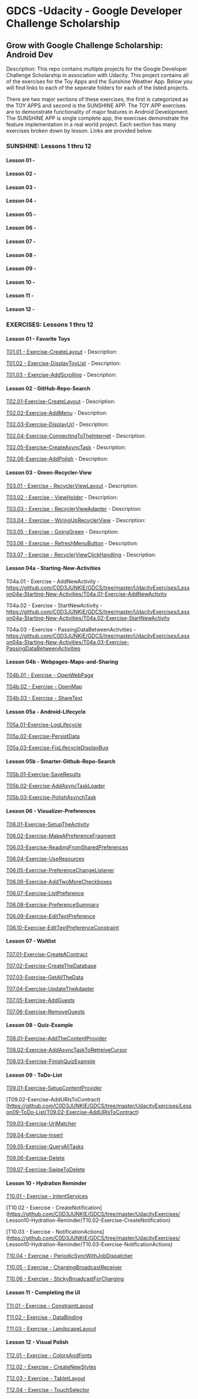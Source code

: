 # GDCS -Udacity - Google Developer Challenge Scholarship

## Grow with Google Challenge Scholarship: Android Dev

Description:  This repo contains multiple projects for the Google Developer Challenge Scholarship in association with Udacity.  This project contains all of the exercises for the Toy Apps and the Sunshine Weather App.  Below you will find links to each of the seperate folders for each of the listed projects.

There are two major sections of these exercises, the first is categorized as the TOY APPS and second is the SUNSHINE APP.  The TOY APP exercises are to demonstrate functionality of major features in Android Development.  The SUNSHINE APP is single complete app, the exercises demonstrate the feature implementation in a real world project.  Each section has many exercises broken down by lesson.  Links are provided below.


### SUNSHINE: Lessons 1 thru 12
#### Lesson 01 - 
#### Lesson 02 - 
#### Lesson 03 - 
#### Lesson 04 - 
#### Lesson 05 - 
#### Lesson 06 - 
#### Lesson 07 - 
#### Lesson 08 - 
#### Lesson 09 - 
#### Lesson 10 -
#### Lesson 11 - 
#### Lesson 12 - 


### EXERCISES:  Lessons 1 thru 12
#### Lesson 01 - Favorite Toys

[T01.01 - Exercise-CreateLayout](https://github.com/C0D3JUNKIE/GDCS/tree/master/UdacityExercises/Lesson01-Favorite-Toys/T01.01-Exercise-CreateLayout) - Description:


[T01.02 - Exercise-DisplayToyList](https://github.com/C0D3JUNKIE/GDCS/tree/master/UdacityExercises/Lesson01-Favorite-Toys/T01.02-Exercise-DisplayToyList) - Description:


[T01.03 - Exercise-AddScrolling](https://github.com/C0D3JUNKIE/GDCS/tree/master/UdacityExercises/Lesson01-Favorite-Toys/T01.03-Exercise-AddScrolling) - Description:


#### Lesson 02 - GitHub-Repo-Search

[T02.01-Exercise-CreateLayout](https://github.com/C0D3JUNKIE/GDCS/tree/master/UdacityExercises/Lesson02-GitHub-Repo-Search/T02.01-Exercise-CreateLayout) - Description:


[T02.02-Exercise-AddMenu](https://github.com/C0D3JUNKIE/GDCS/tree/master/UdacityExercises/Lesson02-GitHub-Repo-Search/T02.02-Exercise-AddMenu) - Description:


[T02.03-Exercise-DisplayUrl](https://github.com/C0D3JUNKIE/GDCS/tree/master/UdacityExercises/Lesson02-GitHub-Repo-Search/T02.03-Exercise-DisplayUrl) - Description:


[T02.04-Exercise-ConnectingToTheInternet](https://github.com/C0D3JUNKIE/GDCS/tree/master/UdacityExercises/Lesson02-GitHub-Repo-Search/T02.04-Exercise-ConnectingToTheInternet) - Description:


[T02.05-Exercise-CreateAsyncTask](https://github.com/C0D3JUNKIE/GDCS/tree/master/UdacityExercises/Lesson02-GitHub-Repo-Search/T02.05-Exercise-CreateAsyncTask) - Description:


[T02.06-Exercise-AddPolish](https://github.com/C0D3JUNKIE/GDCS/tree/master/UdacityExercises/Lesson02-GitHub-Repo-Search/T02.06-Exercise-AddPolish) - Description:


#### Lesson 03 - Green-Recycler-View

[T03.01 - Exercise - RecyclerViewLayout](https://github.com/C0D3JUNKIE/GDCS/tree/master/UdacityExercises/Lesson03-Green-Recycler-View/T03.01-Exercise-RecyclerViewLayout) - Description:


[T03.02 - Exercise - ViewHolder](https://github.com/C0D3JUNKIE/GDCS/tree/master/UdacityExercises/Lesson03-Green-Recycler-View/T03.02-Exercise-ViewHolder) - Description:


[T03.03 - Exercise - RecyclerViewAdapter](https://github.com/C0D3JUNKIE/GDCS/tree/master/UdacityExercises/Lesson03-Green-Recycler-View/T03.03-Exercise-RecyclerViewAdapter) - Description:


[T03.04 - Exercise - WiringUpRecyclerView](https://github.com/C0D3JUNKIE/GDCS/tree/master/UdacityExercises/Lesson03-Green-Recycler-View/T03.04-Exercise-WiringUpRecyclerView) - Description:


[T03.05 - Exercise - GoingGreen](https://github.com/C0D3JUNKIE/GDCS/tree/master/UdacityExercises/Lesson03-Green-Recycler-View/T03.05-Exercise-GoingGreen) - Description:


[T03.06 - Exercise - RefreshMenuButton](https://github.com/C0D3JUNKIE/GDCS/tree/master/UdacityExercises/Lesson03-Green-Recycler-View/T03.06-Exercise-RefreshMenuButton) - Description:


[T03.07 - Exercise - RecyclerViewClickHandling](https://github.com/C0D3JUNKIE/GDCS/tree/master/UdacityExercises/Lesson03-Green-Recycler-View/T03.07-Exercise-RecyclerViewClickHandling) - Description:



#### Lesson 04a - Starting-New-Activities


T04a.01 - Exercise - AddNewActivity - https://github.com/C0D3JUNKIE/GDCS/tree/master/UdacityExercises/Lesson04a-Starting-New-Activities/T04a.01-Exercise-AddNewActivity


T04a.02 - Exercise - StartNewActivity - https://github.com/C0D3JUNKIE/GDCS/tree/master/UdacityExercises/Lesson04a-Starting-New-Activities/T04a.02-Exercise-StartNewActivity


T04a.03 - Exercise - PassingDataBetweenActivities - https://github.com/C0D3JUNKIE/GDCS/tree/master/UdacityExercises/Lesson04a-Starting-New-Activities/T04a.03-Exercise-PassingDataBetweenActivities



#### Lesson 04b - Webpages-Maps-and-Sharing


[T04b.01 - Exercise - OpenWebPage](https://github.com/C0D3JUNKIE/GDCS/tree/master/UdacityExercises/Lesson04b-Webpages-Maps-and-Sharing/T04b.01-Exercise-OpenWebpage)


[T04b.02 - Exercise - OpenMap](https://github.com/C0D3JUNKIE/GDCS/tree/master/UdacityExercises/Lesson04b-Webpages-Maps-and-Sharing/T04b.02-Exercise-OpenMap)


[T04b.03 - Exercise - ShareText](https://github.com/C0D3JUNKIE/GDCS/tree/master/UdacityExercises/Lesson04b-Webpages-Maps-and-Sharing/T04b.03-Exercise-ShareText)



#### Lesson 05a - Android-Lifecycle

[T05a.01-Exercise-LogLifecycle](https://github.com/C0D3JUNKIE/GDCS/tree/master/UdacityExercises/Lesson05a-Android-Lifecycle/T05a.01-Exercise-LogLifecycle)


[T05a.02-Exercise-PersistData](https://github.com/C0D3JUNKIE/GDCS/tree/master/UdacityExercises/Lesson05a-Android-Lifecycle/T05a.02-Exercise-PersistData)


[T05a.03-Exercise-FixLifecycleDisplayBug](https://github.com/C0D3JUNKIE/GDCS/tree/master/UdacityExercises/Lesson05a-Android-Lifecycle/T05a.03-Exercise-FixLifeCycleDisplayBug)


#### Lesson 05b - Smarter-Github-Repo-Search


[T05b.01-Exercise-SaveResults](https://github.com/C0D3JUNKIE/GDCS/tree/master/UdacityExercises/Lesson05b-Smarter-GitHub-Repo-Search/T05b.01-Exercise-SaveResults)


[T05b.02-Exercise-AddAsyncTaskLoader](https://github.com/C0D3JUNKIE/GDCS/tree/master/UdacityExercises/Lesson05b-Smarter-GitHub-Repo-Search/T05b.02-Exercise-AddAsyncTaskLoader)


[T05b.03-Exercise-PolishAsynchTask](https://github.com/C0D3JUNKIE/GDCS/tree/master/UdacityExercises/Lesson05b-Smarter-GitHub-Repo-Search/T05b.03-Exercise-PolishAsyncTask)


#### Lesson 06 - Visualizer-Preferences


[T06.01-Exercise-SetupTheActivity](https://github.com/C0D3JUNKIE/GDCS/tree/master/UdacityExercises/Lesson06-Visualizer-Preferences/T06.01-Exercise-SetupTheActivity)


[T06.02-Exercise-MakeAPreferenceFragment](https://github.com/C0D3JUNKIE/GDCS/tree/master/UdacityExercises/Lesson06-Visualizer-Preferences/T06.02-Exercise-MakeAPreferenceFragment)


[T06.03-Exercise-ReadingFromSharedPreferences](https://github.com/C0D3JUNKIE/GDCS/tree/master/UdacityExercises/Lesson06-Visualizer-Preferences/T06.03-Exercise-ReadingFromSharedPreferences)


[T06.04-Exercise-UseResources](https://github.com/C0D3JUNKIE/GDCS/tree/master/UdacityExercises/Lesson06-Visualizer-Preferences/T06.04-Exercise-UseResources)


[T06.05-Exercise-PreferenceChangeListener](https://github.com/C0D3JUNKIE/GDCS/tree/master/UdacityExercises/Lesson06-Visualizer-Preferences/T06.05-Exercise-PreferenceChangeListener)


[T06.06-Exercise-AddTwoMoreCheckboxes](https://github.com/C0D3JUNKIE/GDCS/tree/master/UdacityExercises/Lesson06-Visualizer-Preferences/T06.06-Exercise-AddTwoMoreCheckboxes)


[T06.07-Exercise-ListPreference](https://github.com/C0D3JUNKIE/GDCS/tree/master/UdacityExercises/Lesson06-Visualizer-Preferences/T06.07-Exercise-ListPreference)


[T06.08-Exercise-PreferenceSummary](https://github.com/C0D3JUNKIE/GDCS/tree/master/UdacityExercises/Lesson06-Visualizer-Preferences/T06.08-Exercise-PreferenceSummary)


[T06.09-Exercise-EditTextPreference](https://github.com/C0D3JUNKIE/GDCS/tree/master/UdacityExercises/Lesson06-Visualizer-Preferences/T06.09-Exercise-EditTextPreference)


[T06.10-Exercise-EditTextPreferenceConstraint](https://github.com/C0D3JUNKIE/GDCS/tree/master/UdacityExercises/Lesson06-Visualizer-Preferences/T06.10-Exercise-EditTextPreferenceConstraints)


#### Lesson 07 - Waitlist


[T07.01-Exercise-CreateAContract](https://github.com/C0D3JUNKIE/GDCS/tree/master/UdacityExercises/Lesson07-Waitlist/T07.01-Exercise-CreateAContract)


[T07.02-Exercise-CreateTheDatabase](https://github.com/C0D3JUNKIE/GDCS/tree/master/UdacityExercises/Lesson07-Waitlist/T07.02-Exercise-CreateTheDatabase)


[T07.03-Exercise-GetAllTheData](https://github.com/C0D3JUNKIE/GDCS/tree/master/UdacityExercises/Lesson07-Waitlist/T07.03-Exercise-GetAllTheData)


[T07.04-Exercise-UpdateTheAdapter](https://github.com/C0D3JUNKIE/GDCS/tree/master/UdacityExercises/Lesson07-Waitlist/T07.04-Exercise-UpdateTheAdapter)


[T07.05-Exercise-AddGuests](https://github.com/C0D3JUNKIE/GDCS/tree/master/UdacityExercises/Lesson07-Waitlist/T07.05-Exercise-AddGuests)


[T07.06-Exercise-RemoveGuests](https://github.com/C0D3JUNKIE/GDCS/tree/master/UdacityExercises/Lesson07-Waitlist/T07.06-Exercise-RemoveGuests)


#### Lesson 08 - Quiz-Example


[T08.01-Exercise-AddTheContentProvider](https://github.com/C0D3JUNKIE/GDCS/tree/master/UdacityExercises/Lesson08-Quiz-Example/T08.01-Exercise-AddTheContentProviderPermission)


[T08.02-Exercise-AddAsyncTaskToRetreiveCursor](https://github.com/C0D3JUNKIE/GDCS/tree/master/UdacityExercises/Lesson08-Quiz-Example/T08.02-Exercise-AddAsyncTaskToRetrieveCursor)


[T08.03-Exercise-FinishQuizExample](https://github.com/C0D3JUNKIE/GDCS/tree/master/UdacityExercises/Lesson08-Quiz-Example/T08.03-Exercise-FinishQuizExample)


#### Lesson 09 - ToDo-List


[T09.01-Exercise-SetupContentProvider](https://github.com/C0D3JUNKIE/GDCS/tree/master/UdacityExercises/Lesson09-ToDo-List/T09.01-Exercise-SetupContentProvider)


[T09.02-Exercise-AddURIsToContract)[https://github.com/C0D3JUNKIE/GDCS/tree/master/UdacityExercises/Lesson09-ToDo-List/T09.02-Exercise-AddURIsToContract)


[T09.03-Exercise-UriMatcher](https://github.com/C0D3JUNKIE/GDCS/tree/master/UdacityExercises/Lesson09-ToDo-List/T09.03-Exercise-UriMatcher)


[T09.04-Exercise-Insert](https://github.com/C0D3JUNKIE/GDCS/tree/master/UdacityExercises/Lesson09-ToDo-List/T09.04-Exercise-Insert)


[T09.05-Exercise-QueryAllTasks](https://github.com/C0D3JUNKIE/GDCS/tree/master/UdacityExercises/Lesson09-ToDo-List/T09.05-Exercise-QueryAllTasks)


[T09.06-Exercise-Delete](https://github.com/C0D3JUNKIE/GDCS/tree/master/UdacityExercises/Lesson09-ToDo-List/T09.06-Exercise-Delete)


[T09.07-Exercise-SwipeToDelete](https://github.com/C0D3JUNKIE/GDCS/tree/master/UdacityExercises/Lesson09-ToDo-List/T09.07-Exercise-SwipeToDelete)


#### Lesson 10 - Hydration Reminder


[T10.01 - Exercise - IntentServices](https://github.com/C0D3JUNKIE/GDCS/tree/master/UdacityExercises/Lesson10-Hydration-Reminder/T10.01-Exercise-IntentServices)


[T10.02 - Exercise - CreateNotification](https://github.com/C0D3JUNKIE/GDCS/tree/master/UdacityExercises/
Lesson10-Hydration-Reminder/T10.02-Exercise-CreateNotification)


[T10.03 - Exercise - NotificationActions](https://github.com/C0D3JUNKIE/GDCS/tree/master/UdacityExercises/
Lesson10-Hydration-Reminder/T10.03-Exercise-NotificationActions)


[T10.04 - Exercise - PeriodicSyncWithJobDispatcher](https://github.com/C0D3JUNKIE/GDCS/tree/master/UdacityExercises/Lesson10-Hydration-Reminder/T10.04-Exercise-PeriodicSyncWithJobDispatcher)


[T10.05 - Exercise - ChargingBroadcastReceiver](https://github.com/C0D3JUNKIE/GDCS/tree/master/UdacityExercises/Lesson10-Hydration-Reminder/T10.05-Exercise-ChargingBroadcastReceiver)


[T10.06 - Exercise - StickyBroadcastForCharging](https://github.com/C0D3JUNKIE/GDCS/tree/master/UdacityExercises/Lesson10-Hydration-Reminder/T10.06-Exercise-StickyBroadcastForCharging)


#### Lesson 11 - Completing the UI


[T11.01 - Exercise - ConstraintLayout](https://github.com/C0D3JUNKIE/GDCS/tree/master/UdacityExercises/Lesson11-Completeing-The-UI/T11.01-Exercise-ConstraintLayout)


[T11.02 - Exercise - DataBinding](https://github.com/C0D3JUNKIE/GDCS/tree/master/UdacityExercises/Lesson11-Completeing-The-UI/T11.02-Exercise-DataBinding)


[T11.03 - Exercise - LandscapeLayout](https://github.com/C0D3JUNKIE/GDCS/tree/master/UdacityExercises/Lesson11-Completeing-The-UI/T11.03-Exercise-LandscapeLayout)


#### Lesson 12 - Visual Polish


[T12.01 - Exercise - ColorsAndFonts](https://github.com/C0D3JUNKIE/GDCS/tree/master/UdacityExercises/Lesson12-Visual-Polish/T12.01-Exercise-ColorsAndFonts)


[T12.02 - Exercise - CreateNewStyles](https://github.com/C0D3JUNKIE/GDCS/tree/master/UdacityExercises/Lesson12-Visual-Polish/T12.02-Exercise-CreateNewStyles)


[T12.03 - Exercise - TabletLayout](https://github.com/C0D3JUNKIE/GDCS/tree/master/UdacityExercises/Lesson12-Visual-Polish/T12.03-Exercise-TabletLayout)


[T12.04 - Exercise - TouchSelector](https://github.com/C0D3JUNKIE/GDCS/tree/master/UdacityExercises/Lesson12-Visual-Polish/T12.04-Exercise-TouchSelector)

